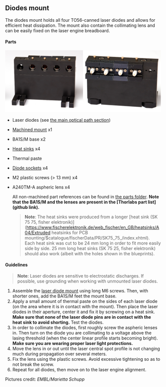 ## Diodes mount

The diodes mount holds all four TO56-canned laser diodes and allows for efficient heat dissipation. The mount also contain the collimating lens and can be easily fixed on the laser engine breadboard.

#### Parts

![Mount](Holder.jpg)

- Laser diodes (see [the main optical path section]())

- [Machined mount](Machined_Mount) x1

- BA1S/M base x2

- [Heat sinks](Heat_sinks) x4

- Thermal paste

- [Diode sockets](https://www.buerklin.com/de/Produkte/Aktive-Bauelemente/Zubeh%C3%B6r-f%C3%BCr-Halbleiter/Halbleiterfassungen/HALBL-FASSG-TF183/p/12B190) x4

- M2 plastic screws (> 13 mm) x4

- A240TM-A aspheric lens x4

  

  All non-machined part references can be found in [the parts folder](Parts). **Note that the BA1S/M and the lenses are present in the [Thorlabs part list](github link).**
  
  > **Note**: The heat sinks were produced from a longer [heat sink (SK 75 75, fisher elektronik)](https://www.fischerelektronik.de/web_fischer/en_GB/heatsinks/A04/Extruded heatsinks for PCB mounting/$catalogue/fischerData/PR/SK75_75_/index.xhtml). Each heat sink was cut to be 24 mm long in order to fit more easily side by side. 25 mm long heat sinks (SK 75 25, fisher elektronik) should also work (albeit with the holes shown in the blueprints).
  
  

#### Guidelines

> **Note**: Laser diodes are sensitive to electrostatic discharges. If possible, use grounding when working with unmounted laser diodes.

1. Assemble the [laser diode mount](Machined_Mount) using long M6 screws. Then, with shorter ones, add the BA1S/M feet the mount base.
2. Apply a small amount of thermal paste on the sides of each laser diode (on the area where it is in contact with the mount). Then place the laser diodes in their aperture, center it and fix it by screwing on a heat sink. **Make sure that none of the laser diode pins are in contact with the heat sink to avoid shorting.** Test the diodes.
3. In order to collimate the diodes, first roughly screw the aspheric lenses in. Then turn on the diode you are collimating to a voltage above the lasing threshold (when the center linear profile starts becoming bright). **Make sure you are wearing proper laser light protections.**
4. Move the lens in or out until the laser central spot profile is not changing much during propagation over several meters. 
5. Fix the lens using the plastic screws. Avoid excessive tightening so as to not break the screw.
6. Repeat for all diodes, then move on to the laser engine alignment.



Pictures credit: *EMBL/Marietta Schupp*